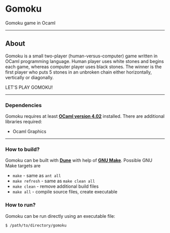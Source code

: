 # Gomoku
Gomoku game in Ocaml

----

## About
Gomoku is a small two-player (human-versus-computer) game written in OCaml programming language. Human player uses white stones and begins each game, whereas computer player uses black stones. The winner is the first player who puts 5 stones in an unbroken chain either horizontally, vertically or diagonally.

LET'S PLAY GOMOKU!

----

### Dependencies
Gomoku requires at least **[OCaml version 4.02](https://ocaml.org/docs/install.html)** installed. There are additional libraries required:
+ Ocaml Graphics

----

### How to build?
Gomoku can be built with **[Dune](https://dune.build/)** with help of **[GNU Make](https://www.gnu.org/software/make/)**. Possible GNU Make targets are
+ `make` - same as `ant all`
+ `make refresh` - same as `make clean all`
+ `make clean` - remove additional build files
+ `make all` - compile source files, create executable

### How to run?
Gomoku can be run directly using an executable file:
```sh
$ /path/to/directory/gomoku
```
